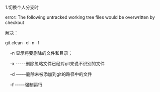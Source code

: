 1.切换个人分支时

error: The following untracked working tree files would be overwritten by checkout

解决：

git clean -d -n -f

    -n 显示将要删除的文件和目录；

    -x -----删除忽略文件已经对git来说不识别的文件

    -d -----删除未被添加到git的路径中的文件

    -f -----强制运行

